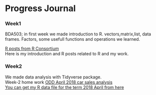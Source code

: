 #  Progress Journal


### Week1
BDA503; in first week we made introduction to R. vectors,matrix,list, data frames. Factors, some usefull functions and operations we learned.  

[R posts from R Consortium](week1/hw.html) <br>
Here is my introduction and R posts related to R and my work.


### Week2
We made data analysis with Tidyverse package.    
Week-2 home work [ODD April 2018 car sales analysis](week2/week2Hw.html)<br>
[You can get my R data file for the term 2018 April from here](week2/odd_car_sales_data_april_18.rds)<br>
